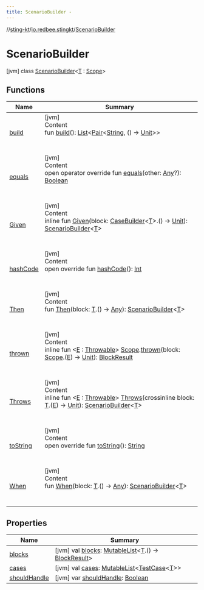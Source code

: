 ```yaml
---
title: ScenarioBuilder -
---
```

//[sting-kt](../../index.md)/[io.redbee.stingkt](../index.md)/[ScenarioBuilder](index.md)



# ScenarioBuilder  
 [jvm] class [ScenarioBuilder](index.md)<[T](index.md) : [Scope](../-scope/index.md)>   


## Functions  
  
|  Name|  Summary| 
|---|---|
| [build](build.md)| [jvm]  <br>Content  <br>fun [build](build.md)(): [List](https://kotlinlang.org/api/latest/jvm/stdlib/kotlin.collections/-list/index.html)<[Pair](https://kotlinlang.org/api/latest/jvm/stdlib/kotlin/-pair/index.html)<[String](https://kotlinlang.org/api/latest/jvm/stdlib/kotlin/-string/index.html), () -> [Unit](https://kotlinlang.org/api/latest/jvm/stdlib/kotlin/-unit/index.html)>>  <br><br><br>
| [equals](../-case-builder/index.md#kotlin/Any/equals/#kotlin.Any?/PointingToDeclaration/)| [jvm]  <br>Content  <br>open operator override fun [equals](../-case-builder/index.md#kotlin/Any/equals/#kotlin.Any?/PointingToDeclaration/)(other: [Any](https://kotlinlang.org/api/latest/jvm/stdlib/kotlin/-any/index.html)?): [Boolean](https://kotlinlang.org/api/latest/jvm/stdlib/kotlin/-boolean/index.html)  <br><br><br>
| [Given](-given.md)| [jvm]  <br>Content  <br>inline fun [Given](-given.md)(block: [CaseBuilder](../-case-builder/index.md)<[T](index.md)>.() -> [Unit](https://kotlinlang.org/api/latest/jvm/stdlib/kotlin/-unit/index.html)): [ScenarioBuilder](index.md)<[T](index.md)>  <br><br><br>
| [hashCode](../-case-builder/index.md#kotlin/Any/hashCode/#/PointingToDeclaration/)| [jvm]  <br>Content  <br>open override fun [hashCode](../-case-builder/index.md#kotlin/Any/hashCode/#/PointingToDeclaration/)(): [Int](https://kotlinlang.org/api/latest/jvm/stdlib/kotlin/-int/index.html)  <br><br><br>
| [Then](-then.md)| [jvm]  <br>Content  <br>fun [Then](-then.md)(block: [T](index.md).() -> [Any](https://kotlinlang.org/api/latest/jvm/stdlib/kotlin/-any/index.html)): [ScenarioBuilder](index.md)<[T](index.md)>  <br><br><br>
| [thrown](thrown.md)| [jvm]  <br>Content  <br>inline fun <[E](thrown.md) : [Throwable](https://kotlinlang.org/api/latest/jvm/stdlib/kotlin/-throwable/index.html)> [Scope](../-scope/index.md).[thrown](thrown.md)(block: [Scope](../-scope/index.md).([E](thrown.md)) -> [Unit](https://kotlinlang.org/api/latest/jvm/stdlib/kotlin/-unit/index.html)): [BlockResult](../-block-result/index.md)  <br><br><br>
| [Throws](-throws.md)| [jvm]  <br>Content  <br>inline fun <[E](-throws.md) : [Throwable](https://kotlinlang.org/api/latest/jvm/stdlib/kotlin/-throwable/index.html)> [Throws](-throws.md)(crossinline block: [T](index.md).([E](-throws.md)) -> [Unit](https://kotlinlang.org/api/latest/jvm/stdlib/kotlin/-unit/index.html)): [ScenarioBuilder](index.md)<[T](index.md)>  <br><br><br>
| [toString](../-case-builder/index.md#kotlin/Any/toString/#/PointingToDeclaration/)| [jvm]  <br>Content  <br>open override fun [toString](../-case-builder/index.md#kotlin/Any/toString/#/PointingToDeclaration/)(): [String](https://kotlinlang.org/api/latest/jvm/stdlib/kotlin/-string/index.html)  <br><br><br>
| [When](-when.md)| [jvm]  <br>Content  <br>fun [When](-when.md)(block: [T](index.md).() -> [Any](https://kotlinlang.org/api/latest/jvm/stdlib/kotlin/-any/index.html)): [ScenarioBuilder](index.md)<[T](index.md)>  <br><br><br>


## Properties  
  
|  Name|  Summary| 
|---|---|
| [blocks](index.md#io.redbee.stingkt/ScenarioBuilder/blocks/#/PointingToDeclaration/)|  [jvm] val [blocks](index.md#io.redbee.stingkt/ScenarioBuilder/blocks/#/PointingToDeclaration/): [MutableList](https://kotlinlang.org/api/latest/jvm/stdlib/kotlin.collections/-mutable-list/index.html)<[T](index.md).() -> [BlockResult](../-block-result/index.md)>   <br>
| [cases](index.md#io.redbee.stingkt/ScenarioBuilder/cases/#/PointingToDeclaration/)|  [jvm] val [cases](index.md#io.redbee.stingkt/ScenarioBuilder/cases/#/PointingToDeclaration/): [MutableList](https://kotlinlang.org/api/latest/jvm/stdlib/kotlin.collections/-mutable-list/index.html)<[TestCase](../-test-case/index.md)<[T](index.md)>>   <br>
| [shouldHandle](index.md#io.redbee.stingkt/ScenarioBuilder/shouldHandle/#/PointingToDeclaration/)|  [jvm] var [shouldHandle](index.md#io.redbee.stingkt/ScenarioBuilder/shouldHandle/#/PointingToDeclaration/): [Boolean](https://kotlinlang.org/api/latest/jvm/stdlib/kotlin/-boolean/index.html)   <br>

